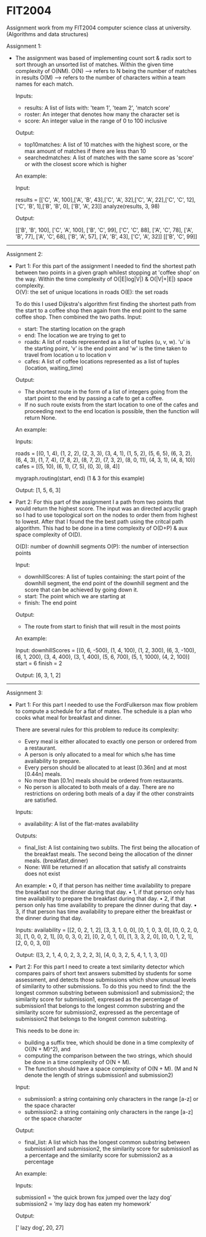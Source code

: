# FIT2004
Assignment work from my FIT2004 computer science class at university. (Algorithms and data structures)


Assignment 1:
 - The assignment was based of implementing count sort & radix sort to sort through an unsorted list of matches. Within the given time complexity of O(NM). 
    O(N) --> refers to N being the number of matches in results
    O(M) --> refers to the number of characters within a team names for each match.
    
    Inputs:
      - results: A list of lists with: 'team 1', 'team 2', 'match score'
      - roster: An integer that denotes how many the character set is
      - score: An integer value in the range of 0 to 100 inclusive
    
    Output:
      - top10matches: A list of 10 matches with the highest score, or the max amount of matches if there are less than 10
      - searchedmatches: A list of matches with the same score as 'score' or with the closest score which is higher
      
    An example:
    
    Input:
    
    results = [['C', 'A', 100],['A', 'B', 43],['C', 'A', 32],['C', 'A', 22],['C', 'C', 12],['C', 'B', 1],['B', 'B', 0], ['B', 'A', 23]]
    analyze(results, 3, 98)
    
    Output:
    
    [['B', 'B', 100], ['C', 'A', 100], ['B', 'C', 99], ['C', 'C', 88], ['A', 'C', 78], ['A', 'B', 77], ['A', 'C', 68], ['B', 'A', 57], ['A', 'B', 43],    ['C', 'A', 32]] [['B', 'C', 99]]
    
-----------------------------------------------------------------------------------------------------------------------------------------------------------

Assignment 2:
 - Part 1:
  For this part of the assignment I needed to find the shortest path between two points in a given graph whilest stopping at 'coffee shop' on the way. Within the time complexity of O(|E|log|V|) & O(|V|+|E|) space complexity.  
  O(V): the set of unique locations in roads
  O(E): the set roads
  
   To do this I used Dijkstra's algorithm first finding the shortest path from the start to a coffee shop then again from the end point to the same coffee shop. Then combined the two paths.
  Input:
    - start: The starting location on the graph
    - end: The location we are trying to get to
    - roads: A list of roads represented as a list of tuples (u, v, w). 'u' is the starting point, 'v' is the end point and 'w' is the time taken to travel from location u to location v
    - cafes: A list of coffee locations represented as a list of tuples (location, waiting_time)

   Output:
    - The shortest route in the form of a list of integers going from the start point to the end by passing a cafe to get a coffee.
    - If no such route exists from the start location to one of the cafes and proceeding next to the end location is possible, then the function will return None.
  
   An example:
  
   Inputs:
  
   roads = [(0, 1, 4), (1, 2, 2), (2, 3, 3), (3, 4, 1), (1, 5, 2),
(5, 6, 5), (6, 3, 2), (6, 4, 3), (1, 7, 4), (7, 8, 2),
(8, 7, 2), (7, 3, 2), (8, 0, 11), (4, 3, 1), (4, 8, 10)]
    cafes = [(5, 10), (6, 1), (7, 5), (0, 3), (8, 4)]
 
    mygraph.routing(start, end) (1 & 3 for this example)
  
    Output:
    [1, 5, 6, 3]
  
  
 - Part 2:
  For this part of the assignment I a path from two points that would return the highest score. The input was an directed acyclic graph so I had to use topological sort on the nodes to order them from highest to lowest. After that I found the the best path using the critcal path algorithm. This had to be done in a time complexity of O(D+P) & aux space complexity of O(D).
  
   O(D): number of downhill segments
   O(P): the number of intersection points
  
   Input:
    - downhillScores: A list of tuples containing: the start point of the downhill segment, the end point of the downhill segment and the score that can be achieved by going down it.
    - start: The point which we are starting at 
    - finish: The end point
  
   Output:
    - The route from start to finish that will result in the most points 
   
    An example:
   
    Input:
    downhillScores = [(0, 6, -500), (1, 4, 100), (1, 2, 300),
(6, 3, -100), (6, 1, 200), (3, 4, 400), (3, 1, 400),
(5, 6, 700), (5, 1, 1000), (4, 2, 100)]
    start = 6
    finish = 2
   
    Output:
    [6, 3, 1, 2]
    
-----------------------------------------------------------------------------------------------------------------------------------------------------------  
Assignment 3:
 - Part 1:
   For this part I needed to use the FordFulkerson max flow problem to compute a schedule for a flat of mates. The schedule is a plan who cooks what meal for breakfast and dinner. 
   
   There are several rules for this problem to reduce its complexity:
   - Every meal is either allocated to exactly one person or ordered from a restaurant.
   - A person is only allocated to a meal for which s/he has time availability to prepare.
   - Every person should be allocated to at least [0.36n] and at most [0.44n] meals.
   - No more than [0.1n] meals should be ordered from restaurants.
   - No person is allocated to both meals of a day. There are no restrictions on ordering both meals of a day if the other constraints are satisfied.
   
   Inputs:
   - availability: A list of the flat-mates availability
   
   Outputs:
   - final_list: A list containing two sublits. The first being the allocation of the breakfast meals. The second being the 
                    allocation of the dinner meals. (breakfast,dinner)
   - None: Will be returned if an allocation that satisfy all constraints does not exist
   
   An example:
   • 0, if that person has neither time availability to prepare the breakfast nor the dinner during that day.
   • 1, if that person only has time availability to prepare the breakfast during that day.
   • 2, if that person only has time availability to prepare the dinner during that day.
   • 3, if that person has time availability to prepare either the breakfast or the dinner during that day.
   
   Inputs:
   availability = [[2, 0, 2, 1, 2], [3, 3, 1, 0, 0],
[0, 1, 0, 3, 0], [0, 0, 2, 0, 3],
[1, 0, 0, 2, 1], [0, 0, 3, 0, 2],
[0, 2, 0, 1, 0], [1, 3, 3, 2, 0],
[0, 0, 1, 2, 1], [2, 0, 0, 3, 0]]

   Output:
   ([3, 2, 1, 4, 0, 2, 3, 2, 2, 3], [4, 0, 3, 2, 5, 4, 1, 1, 3, 0])
   
 - Part 2:
    For this part I need to create a text similarity detector which compares pairs of short text answers submitted by students for some assessment, and detects those submissions which show unusual levels of similarity to other submissions.
    To do this you need to find: the the longest common substring between submission1 and submission2; the similarity score for submission1, expressed as the percentage of submission1 that belongs to the longest common substring and the similarity score for submission2, expressed as the percentage of submission2 that belongs to the longest common substring.
    
    This needs to be done in:
    - building a suffix tree, which should be done in a time complexity of O((N + M)^2), and
    - computing the comparison between the two strings, which should be done in a time complexity of O(N + M).
    - The function should have a space complexity of O(N + M).
   (M and N denote the length of strings submission1 and submission2)
   
   Input:
   - submission1: a string containing only characters in the range [a-z] or the space character
   - submission2: a string containing only characters in the range [a-z] or the space character

   Output:
   - final_list: A list which has the longest common substring between submission1 and submission2, the similarity score for submission1 as a percentage and the similarity score for submission2 as a percentage
   
   An example:
   
   Inputs:
   
   submission1 = ’the quick brown fox jumped over the lazy dog’
   submission2 = ’my lazy dog has eaten my homework’
   
   Output:
   
   [’ lazy dog’, 20, 27]
